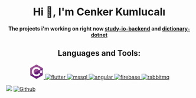<h1 align="center">Hi 👋, I'm Cenker Kumlucalı</h1>
<h4 align="center">The projects i'm working on right now <a href="https://github.com/cenkerkumlucali/study-io-backend">study-io-backend</a> and <a href="https://github.com/cenkerkumlucali/dictionary-dotnet">dictionary-dotnet</a></h4>



</div>
<h2 align="center">Languages and Tools:</h2>
<p align="center">
<a href="https://www.w3schools.com/cs/" target="_blank" rel="noreferrer"> <img src="https://raw.githubusercontent.com/devicons/devicon/master/icons/csharp/csharp-original.svg" alt="csharp" width="40" height="40"/> </a>
<a href="https://flutter.dev" target="_blank" rel="noreferrer"> <img src="https://www.vectorlogo.zone/logos/flutterio/flutterio-icon.svg" alt="flutter" width="40" height="40"/> </a> <a href="https://www.microsoft.com/en-us/sql-server" target="_blank" rel="noreferrer"> <img src="https://www.svgrepo.com/show/303229/microsoft-sql-server-logo.svg" alt="mssql" width="40" height="40"/> </a>
<a href="https://angular.io" target="_blank" rel="noreferrer"> <img src="https://angular.io/assets/images/logos/angular/angular.svg" alt="angular" width="40" height="40"/> </a>  <a href="https://firebase.google.com/" target="_blank" rel="noreferrer"> <img src="https://www.vectorlogo.zone/logos/firebase/firebase-icon.svg" alt="firebase" width="40" height="40"/> </a> <a href="https://firebase.google.com/" target="_blank" rel="noreferrer"> <img src="https://www.vectorlogo.zone/logos/rabbitmq/rabbitmq-icon.svg" alt="rabbitmq" width="40" height="40"/> </a>  </p>



![](https://komarev.com/ghpvc/?username=cenkerkumlucali)
[![Github](https://img.shields.io/github/followers/cenkerkumlucali?label=Follow&style=social)](https://github.com/cenkerkumlucali)  





